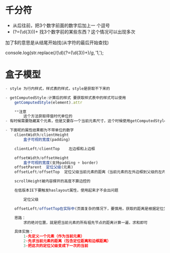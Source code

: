 

# 千分符
- 从后往前，把3个数字前面的数字后加上一     个逗号
- (?=(\d{3}))+   找3个数字前的某些东西？这个情况可以出现多次

加了$的意思是从结尾开始找(从字符的最后开始查找)
    
console.log(str.replace(/(\d)(?=(\d{3})+$)/g,'$1,');

# 盒子模型
```js
- style 为行内样式，样式表的样式，style是获取不下来的

- getComputedStyle:计算后的样式 要获取样式表中的样式可以使用
    getComputedStyle(element).attr

    **注意
        这个方法获取得值时代单位的
- 有时候需要隐藏某个元素，但是又要存一个当前元素尺寸，这个时候使用getComputedStyle

- 下面呢的属性结果都为不带单位的数字
    clientWidth/clientHeight
        盒子可视的宽度(padding)

    clientLeft/clientTop    左边框和上边框

    offsetWidth/offsetHeight
        盒子可视的宽度(支持padding + border)
    offsetParent  定位父级(元素)
    offsetLeft/offsetTop  定位父级当前元素的距离（当前元素的左外边框到父级的左内边框的距离）

    scrollHeight被内容撑开的高度不算边控的

    在低版本IE下要触发haslayout属性，使用起来才不会出问题

        定位父级

    offsetLeft/offsetTop在实际中(页面复杂的情况下，要慎用，获取的距离是根据定位父级来的)

    思路：
        求的绝对位置，就是把当前元素的所有祖先节点的距离计算一遍，求和即可

    具体实施：
        1·先定义一个元素（作为当前元素）
        2·先求当前元素的距离（包含定位距离和边框距离）
        3·把这次的定位父级变成下一次的当前
```
